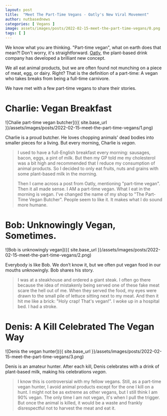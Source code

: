 ```yaml
---
layout: post
title:  "Meet The Part-Time Vegans - Oatly's New Viral Movement"
author: nutbasednews
categories: [ Vegans ]
image: assets/images/posts/2022-02-15-meet-the-part-time-vegans/0.png
tags: [ ]
---
```


We know what you are thinking. "Part-time vegan", what on earth does that mean?! Don't worry, it's straightforward. [Oatly](https://www.oatly.com), the plant-based drink company has developed a brilliant new concept.

We all eat animal products, but we are often found not munching on a piece of meat, egg, or dairy. Right? That is the definition of a part-time: A vegan who takes breaks from being a full-time carnivore.

We have met with a few part-time vegans to share their stories.

# Charlie: Vegan Breakfast

![Chalie part-time vegan butcher]({{ site.base_url }}/assets/images/posts/2022-02-15-meet-the-part-time-vegans/1.png)

Charlie is a proud butcher. He loves chopping animals' dead bodies into smaller pieces for a living. But every morning, Charlie is *vegan*.

> I used to have a full-English breakfast every morning: sausages, bacon, eggs, a pint of milk. But then my GP told me my cholesterol was a bit high and recommended that I reduce my consumption of animal products. So I decided to only eat fruits, nuts and grains with some plant-based milk in the morning.
>
> Then I came across a post from Oatly, mentioning "part-time vegan". Then it all made sense. I AM a part-time vegan. What I eat in the morning is vegan. I've changed the name of my shop to "The Part-Time Vegan Butcher". People seem to like it. It makes what I do sound more humane.

# Bob: Unknowingly Vegan, Sometimes.

![Bob is unknowingly vegan]({{ site.base_url }}/assets/images/posts/2022-02-15-meet-the-part-time-vegans/2.png)

Everybody is like Bob. We don’t know it, but we often put vegan food in our mouths unknowingly. Bob shares his story.

> I was at a steakhouse and ordered a giant steak. I often go there because the idea of mistakenly being served one of these fake meat scare the hell out of me. When they served the food, my eyes were drawn to the small pile of lettuce sitting next to my meat. And then it hit me like a brick: "Holy crap! That's vegan!". I woke up in a hospital bed. I had a stroke.

# Denis: A Kill Celebrated The Vegan Way

![Denis the vegan hunter]({{ site.base_url }}/assets/images/posts/2022-02-15-meet-the-part-time-vegans/3.png)

Denis is an amateur hunter. After each kill, Denis celebrates with a drink of plant-based milk, making his celebrations *vegan*.

> I know this is controversial with my fellow vegans. Still, as a part-time vegan hunter, I avoid animal products except for the one I kill on a hunt. I might not be as extreme as other vegans, but I still think I am 90% vegan. The only time I am not vegan, it's when I pull the trigger. But once the animal is killed, it would be a waste and frankly disrespectful not to harvest the meat and eat it.
